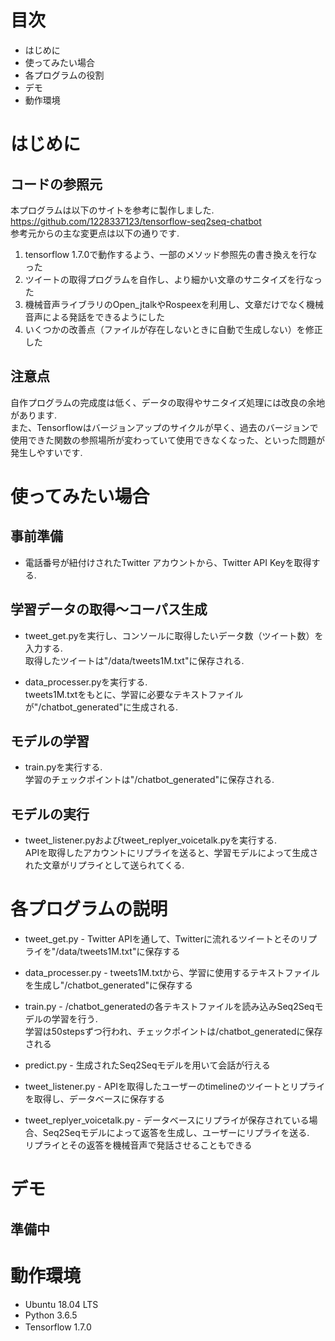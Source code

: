 
# 目次
* はじめに
* 使ってみたい場合
* 各プログラムの役割
* デモ
* 動作環境


# はじめに
## コードの参照元
本プログラムは以下のサイトを参考に製作しました.<br><https://github.com/1228337123/tensorflow-seq2seq-chatbot><br>
参考元からの主な変更点は以下の通りです.<br>
1. tensorflow 1.7.0で動作するよう、一部のメソッド参照先の書き換えを行なった
2. ツイートの取得プログラムを自作し、より細かい文章のサニタイズを行なった
3. 機械音声ライブラリのOpen_jtalkやRospeexを利用し、文章だけでなく機械音声による発話をできるようにした
4. いくつかの改善点（ファイルが存在しないときに自動で生成しない）を修正した

## 注意点
自作プログラムの完成度は低く、データの取得やサニタイズ処理には改良の余地があります.<br>また、Tensorflowはバージョンアップのサイクルが早く、過去のバージョンで使用できた関数の参照場所が変わっていて使用できなくなった、といった問題が発生しやすいです.


# 使ってみたい場合
## 事前準備
* 電話番号が紐付けされたTwitter アカウントから、Twitter API Keyを取得する.

## 学習データの取得〜コーパス生成
* tweet_get.pyを実行し、コンソールに取得したいデータ数（ツイート数）を入力する.<br>取得したツイートは"/data/tweets1M.txt"に保存される.

* data_processer.pyを実行する.<br>tweets1M.txtをもとに、学習に必要なテキストファイルが"/chatbot_generated"に生成される.

## モデルの学習
* train.pyを実行する.<br>学習のチェックポイントは"/chatbot_generated"に保存される.

## モデルの実行
* tweet_listener.pyおよびtweet_replyer_voicetalk.pyを実行する.<br>APIを取得したアカウントにリプライを送ると、学習モデルによって生成された文章がリプライとして送られてくる.

# 各プログラムの説明
* tweet_get.py - Twitter APIを通して、Twitterに流れるツイートとそのリプライを"/data/tweets1M.txt"に保存する

* data_processer.py - tweets1M.txtから、学習に使用するテキストファイルを生成し"/chatbot_generated"に保存する

* train.py - /chatbot_generatedの各テキストファイルを読み込みSeq2Seqモデルの学習を行う.<br>学習は50stepsずつ行われ、チェックポイントは/chatbot_generatedに保存される
　　　　　　　　
* predict.py - 生成されたSeq2Seqモデルを用いて会話が行える

* tweet_listener.py - APIを取得したユーザーのtimelineのツイートとリプライを取得し、データベースに保存する

* tweet_replyer_voicetalk.py - データベースにリプライが保存されている場合、Seq2Seqモデルによって返答を生成し、ユーザーにリプライを送る.<br>リプライとその返答を機械音声で発話させることもできる

# デモ
## 準備中

# 動作環境
  * Ubuntu 18.04 LTS
  * Python 3.6.5
  * Tensorflow 1.7.0
　
